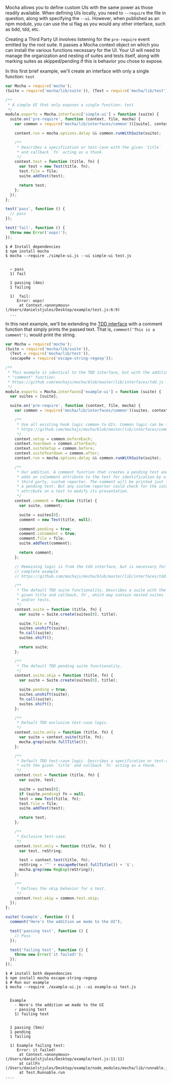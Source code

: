 Mocha allows you to define custom UIs with the same power as those readily available. When defining UIs locally, you need to `--require` the file in question, along with specifying the `--ui`. However, when published as an npm module, you can use the ui flag as you would any other interface, such as bdd, tdd, etc.

Creating a Third Party UI involves listening for the `pre-require` event emitted by the root suite. It passes a Mocha context object on which you can install the various functions necessary for the UI. Your UI will need to manage the organization and nesting of suites and tests itself, along with marking suites as skipped/pending if this is behavior you chose to expose.

In this first brief example, we'll create an interface with only a single function: `test`

```javascript
var Mocha = require('mocha');
(Suite = require('mocha/lib/suite')), (Test = require('mocha/lib/test'));

/**
 * A simple UI that only exposes a single function: test
 */
module.exports = Mocha.interfaces['simple-ui'] = function (suite) {
  suite.on('pre-require', function (context, file, mocha) {
    var common = require('mocha/lib/interfaces/common')([suite], context);

    context.run = mocha.options.delay && common.runWithSuite(suite);

    /**
     * Describes a specification or test-case with the given `title`
     * and callback `fn` acting as a thunk.
     */
    context.test = function (title, fn) {
      var test = new Test(title, fn);
      test.file = file;
      suite.addTest(test);

      return test;
    };
  });
};
```

```javascript
test('pass', function () {
  // pass
});

test('fail', function () {
  throw new Error('oops!');
});
```

```
$ # Install dependencies
$ npm install mocha
$ mocha --require ./simple-ui.js --ui simple-ui test.js


  ✓ pass
  1) fail

  1 passing (4ms)
  1 failing

  1)  fail:
     Error: oops!
      at Context.<anonymous> (/Users/danielstjules/Desktop/example/test.js:6:9)
  ...
```

In this next example, we'll be extending the [TDD interface](https://github.com/mochajs/mocha/blob/master/lib/interfaces/tdd.js) with a comment function that simply prints the passed text. That is, `comment('This is a comment');` would print the string.

```javascript
var Mocha = require('mocha');
(Suite = require('mocha/lib/suite')),
  (Test = require('mocha/lib/test')),
  (escapeRe = require('escape-string-regexp'));

/**
 * This example is identical to the TDD interface, but with the addition of a
 * "comment" function:
 * https://github.com/mochajs/mocha/blob/master/lib/interfaces/tdd.js
 */
module.exports = Mocha.interfaces['example-ui'] = function (suite) {
  var suites = [suite];

  suite.on('pre-require', function (context, file, mocha) {
    var common = require('mocha/lib/interfaces/common')(suites, context);

    /**
     * Use all existing hook logic common to UIs. Common logic can be found in
     * https://github.com/mochajs/mocha/blob/master/lib/interfaces/common.js
     */
    context.setup = common.beforeEach;
    context.teardown = common.afterEach;
    context.suiteSetup = common.before;
    context.suiteTeardown = common.after;
    context.run = mocha.options.delay && common.runWithSuite(suite);

    /**
     * Our addition. A comment function that creates a pending test and
     * adds an isComment attribute to the test for identification by a
     * third party, custom reporter. The comment will be printed just like
     * a pending test. But any custom reporter could check for the isComment
     * attribute on a test to modify its presentation.
     */
    context.comment = function (title) {
      var suite, comment;

      suite = suites[0];
      comment = new Test(title, null);

      comment.pending = true;
      comment.isComment = true;
      comment.file = file;
      suite.addTest(comment);

      return comment;
    };

    // Remaining logic is from the tdd interface, but is necessary for a
    // complete example
    // https://github.com/mochajs/mocha/blob/master/lib/interfaces/tdd.js

    /**
     * The default TDD suite functionality. Describes a suite with the
     * given title and callback, fn`, which may contain nested suites
     * and/or tests.
     */
    context.suite = function (title, fn) {
      var suite = Suite.create(suites[0], title);

      suite.file = file;
      suites.unshift(suite);
      fn.call(suite);
      suites.shift();

      return suite;
    };

    /**
     * The default TDD pending suite functionality.
     */
    context.suite.skip = function (title, fn) {
      var suite = Suite.create(suites[0], title);

      suite.pending = true;
      suites.unshift(suite);
      fn.call(suite);
      suites.shift();
    };

    /**
     * Default TDD exclusive test-case logic.
     */
    context.suite.only = function (title, fn) {
      var suite = context.suite(title, fn);
      mocha.grep(suite.fullTitle());
    };

    /**
     * Default TDD test-case logic. Describes a specification or test-case
     * with the given `title` and callback `fn` acting as a thunk.
     */
    context.test = function (title, fn) {
      var suite, test;

      suite = suites[0];
      if (suite.pending) fn = null;
      test = new Test(title, fn);
      test.file = file;
      suite.addTest(test);

      return test;
    };

    /**
     * Exclusive test-case.
     */
    context.test.only = function (title, fn) {
      var test, reString;

      test = context.test(title, fn);
      reString = '^' + escapeRe(test.fullTitle()) + '$';
      mocha.grep(new RegExp(reString));
    };

    /**
     * Defines the skip behavior for a test.
     */
    context.test.skip = common.test.skip;
  });
};
```

```javascript
suite('Example', function () {
  comment("Here's the addition we made to the UI");

  test('passing test', function () {
    // Pass
  });

  test('failing test', function () {
    throw new Error('it failed!');
  });
});
```

```
$ # install both dependencies
$ npm install mocha escape-string-regexp
$ # Run our example
$ mocha --require ./example-ui.js --ui example-ui test.js


  Example
    - Here's the addition we made to the UI
    ✓ passing test
    1) failing test


  1 passing (5ms)
  1 pending
  1 failing

  1) Example failing test:
     Error: it failed!
      at Context.<anonymous> (/Users/danielstjules/Desktop/example/test.js:11:11)
      at callFn (/Users/danielstjules/Desktop/example/node_modules/mocha/lib/runnable.js:266:21)
      at Test.Runnable.run
....
```
